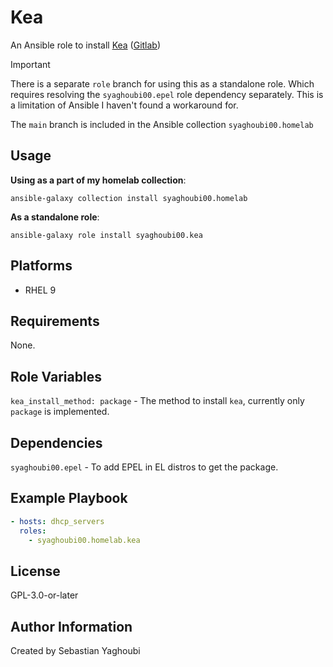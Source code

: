 # Kea

An Ansible role to install [Kea](https://kea.isc.org/) ([Gitlab](https://gitlab.isc.org/isc-projects/kea/))

> [!IMPORTANT]
> There is a separate `role` branch for using this as a standalone role. Which
> requires resolving the `syaghoubi00.epel` role dependency separately. This is a
> limitation of Ansible I haven't found a workaround for.
>
> The `main` branch is included in the Ansible collection `syaghoubi00.homelab`

## Usage

**Using as a part of my homelab collection**:

`ansible-galaxy collection install syaghoubi00.homelab`

**As a standalone role**:

`ansible-galaxy role install syaghoubi00.kea`

## Platforms

- RHEL 9

## Requirements

None.

## Role Variables

`kea_install_method: package` - The method to install `kea`, currently only
`package` is implemented.

## Dependencies

`syaghoubi00.epel` - To add EPEL in EL distros to get the package.

## Example Playbook

```yaml
- hosts: dhcp_servers
  roles:
    - syaghoubi00.homelab.kea
```

## License

GPL-3.0-or-later

## Author Information

Created by Sebastian Yaghoubi
